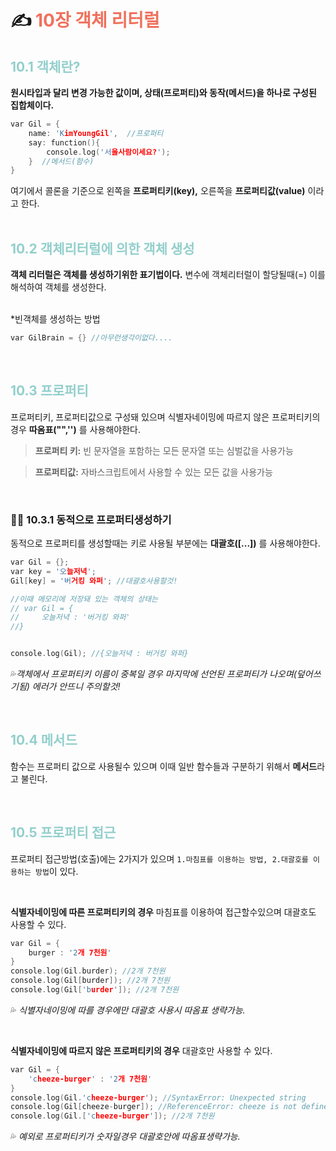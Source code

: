  # **✍ <span style="color:ef725e">10장 객체 리터럴<span>**
## **<span style="color:93cfcc">10.1  객체란?<span>**
**원시타입과 달리 변경 가능한 값이며, 상태(프로퍼티)와 동작(메서드)을 하나로 구성된 집합체이다.**
```c
var Gil = {
    name: 'KimYoungGil',  //프로퍼티
    say: function(){
        console.log('서울사람이세요?');
    }  //메서드(함수)
}
```
여기에서 콜론을 기준으로 왼쪽을 **프로퍼티키(key),** 오른쪽을 **프로퍼티값(value)** 이라고 한다.
<br/><br/> 

## **<span style="color:93cfcc">10.2  객체리터럴에 의한 객체 생성<span>**
**객체 리터럴은 객체를 생성하기위한 표기법이다.** 변수에 객체리터럴이 할당될때(=) 이를 해석하여 객체를 생성한다.
<br/><br/> 

*빈객체를 생성하는 방법
```c
var GilBrain = {} //아무런생각이없다....
```
<br/>

## **<span style="color:93cfcc">10.3 프로퍼티<span>**
프로퍼티키, 프로퍼티값으로 구성돼 있으며 식별자네이밍에 따르지 않은 프로퍼티키의 경우 **따옴표("",'')** 를 사용해야한다.
>**프로퍼티 키:** 빈 문자열을 포함하는 모든 문자열 또는 심벌값을 사용가능

>**프로퍼티값:** 자바스크립트에서 사용할 수 있는 모든 값을 사용가능

<br>

### **🤜🏻 10.3.1 동적으로 프로퍼티생성하기**
동적으로 프로퍼티를 생성할때는 키로 사용될 부분에는 **대괄호([...])** 를 사용해야한다.
```c
var Gil = {};
var key = '오늘저녁';
Gil[key] = '버거킹 와퍼'; //대괄호사용할것!

//이때 메모리에 저장돼 있는 객체의 상태는
// var Gil = {
//     오늘저녁 : '버거킹 와퍼'
//}


console.log(Gil); //{오늘저녁 : 버거킹 와퍼}
```

💦*객체에서 프로퍼티키 이름이 중복일 경우 마지막에 선언된 프로퍼티가 나오며(덮어쓰기됨) 에러가 안뜨니 주의할것!*

<br/>

## **<span style="color:93cfcc">10.4 메서드<span>**
함수는 프로퍼티 값으로 사용될수 있으며 이때 일반 함수들과 구분하기 위해서 **메서드**라고 불린다.

<br/>

## **<span style="color:93cfcc">10.5 프로퍼티 접근<span>**

프로퍼티 접근방법(호출)에는 2가지가 있으며 ```1.마침표를 이용하는 방법, 2.대괄호를 이용하는 방법```이 있다.

<br>

**식별자네이밍에 따른 프로퍼티키의 경우** 마침표를 이용하여 접근할수있으며 대괄호도 사용할 수 있다.
```c
var Gil = {
    burger : '2개 7천원'
}
console.log(Gil.burder); //2개 7천원
console.log(Gil[burder]); //2개 7천원
console.log(Gil['burder']); //2개 7천원
```
💦 *식별자네이밍에 따를 경우에만 대괄호 사용시 따옴표 생략가능.*

<br>

**식별자네이밍에 따르지 않은 프로퍼티키의 경우** 대괄호만 사용할 수 있다.

```c
var Gil = {
    'cheeze-burger' : '2개 7천원'
}
console.log(Gil.'cheeze-burger'); //SyntaxError: Unexpected string
console.log(Gil[cheeze-burger]); //ReferenceError: cheeze is not defined
console.log(Gil.['cheeze-burger']); //2개 7천원
```
💦 *예외로 프로퍼티키가 숫자일경우 대괄호안에 따옴표생략가능.*